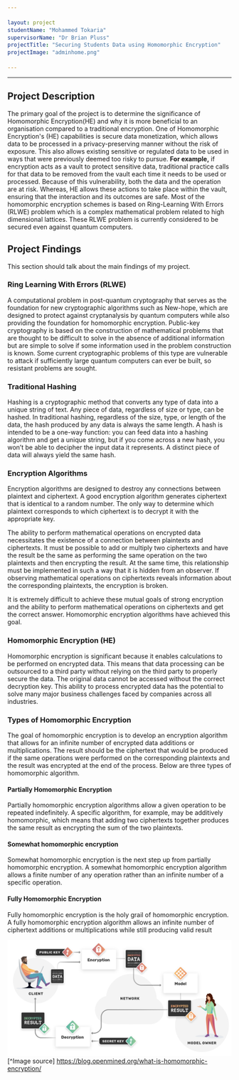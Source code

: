 ```yaml
---

layout: project
studentName: "Mohammed Tokaria"
supervisorName: "Dr Brian Pluss"
projectTitle: "Securing Students Data using Homomorphic Encryption"
projectImage: "adminhome.png"

---
```


<hr>

## Project Description
The primary goal of the project is to determine the significance of Homomorphic Encryption(HE) and why it is more beneficial to an organisation compared to a traditional encryption. One of Homomorphic Encryption's (HE) capabilities is secure data monetization, which allows data to be processed in a privacy-preserving manner without the risk of exposure. This also allows existing sensitive or regulated data to be used in ways that were previously deemed too risky to pursue. **For example,** if encryption acts as a vault to protect sensitive data, traditional practice calls for that data to be removed from the vault each time it needs to be used or processed. Because of this vulnerability, both the data and the operation are at risk. Whereas, HE allows these actions to take place within the vault, ensuring that the interaction and its outcomes are safe. Most of the homomorphic encryption schemes is based on Ring-Learning With Errors (RLWE) problem which is a complex mathematical problem related to high dimensional lattices. These RLWE problem is currently considered to be secured even against quantum computers.


## Project Findings
This section should talk about the main findings of my project.

### Ring Learning With Errors (RLWE) 
A computational problem in post-quantum cryptography that serves as the foundation for new cryptographic algorithms such as New-hope, which are designed to protect against cryptanalysis by quantum computers while also providing the foundation for homomorphic encryption. Public-key cryptography is based on the construction of mathematical problems that are thought to be difficult to solve in the absence of additional information but are simple to solve if some information used in the problem construction is known. Some current cryptographic problems of this type are vulnerable to attack if sufficiently large quantum computers can ever be built, so resistant problems are sought.

### Traditional Hashing
Hashing is a cryptographic method that converts any type of data into a unique string of text. Any piece of data, regardless of size or type, can be hashed. In traditional hashing, regardless of the size, type, or length of the data, the hash produced by any data is always the same length. A hash is intended to be a one-way function: you can feed data into a hashing algorithm and get a unique string, but if you come across a new hash, you won’t be able to decipher the input data it represents. A distinct piece of data will always yield the same hash.

### Encryption Algorithms
Encryption algorithms are designed to destroy any connections between plaintext and ciphertext. A good encryption algorithm generates ciphertext that is identical to a random number. The only way to determine which plaintext corresponds to which ciphertext is to decrypt it with the appropriate key. 

The ability to perform mathematical operations on encrypted data necessitates the existence of a connection between plaintexts and ciphertexts. It must be possible to add or multiply two ciphertexts and have the result be the same as performing the same operation on the two plaintexts and then encrypting the result. At the same time, this relationship must be implemented in such a way that it is hidden from an observer. If observing mathematical operations on ciphertexts reveals information about the corresponding plaintexts, the encryption is broken. 

It is extremely difficult to achieve these mutual goals of strong encryption and the ability to perform mathematical operations on ciphertexts and get the correct answer. Homomorphic encryption algorithms have achieved this goal.

### Homomorphic Encryption (HE)
Homomorphic encryption is significant because it enables calculations to be performed on encrypted data. This means that data processing can be outsourced to a third party without relying on the third party to properly secure the data. The original data cannot be accessed without the correct decryption key. This ability to process encrypted data has the potential to solve many major business challenges faced by companies across all industries.

### Types of Homomorphic Encryption
The goal of homomorphic encryption is to develop an encryption algorithm that allows for an infinite number of encrypted data additions or multiplications. The result should be the ciphertext that would be produced if the same operations were performed on the corresponding plaintexts and the result was encrypted at the end of the process. Below are three types of homomorphic algorithm.

#### Partially Homomorphic Encryption
Partially homomorphic encryption algorithms allow a given operation to be repeated indefinitely. A specific algorithm, for example, may be additively homomorphic, which means that adding two ciphertexts together produces the same result as encrypting the sum of the two plaintexts.

#### Somewhat homomorphic encryption
Somewhat homomorphic encryption is the next step up from partially homomorphic encryption. A somewhat homomorphic encryption algorithm allows a finite number of any operation rather than an infinite number of a specific operation.

#### Fully Homomorphic Encryption
Fully homomorphic encryption is the holy grail of homomorphic encryption. A fully homomorphic encryption algorithm allows an infinite number of ciphertext additions or multiplications while still producing valid result


![MLaaS is one of the most exciting applications of Homomorphic Encryption](/project_images/MLaaS.png)
[^Image source] https://blog.openmined.org/what-is-homomorphic-encryption/
